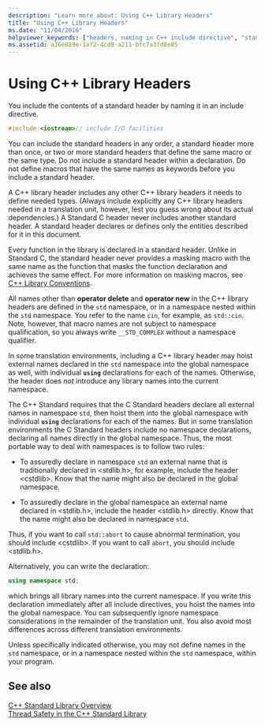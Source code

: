 ```yaml
---
description: "Learn more about: Using C++ Library Headers"
title: "Using C++ Library Headers"
ms.date: "11/04/2016"
helpviewer_keywords: ["headers, naming in C++ include directive", "standard header in C++", "headers", "INCLUDE directive", "headers, C++ Standard Library", "library headers", "C++ Standard Library, headers"]
ms.assetid: a36e889e-1af2-4cd9-a211-bfc7a3fd8e85
---
```

# Using C++ Library Headers

You include the contents of a standard header by naming it in an include directive.

```cpp
#include <iostream>// include I/O facilities
```

You can include the standard headers in any order, a standard header more than once, or two or more standard headers that define the same macro or the same type. Do not include a standard header within a declaration. Do not define macros that have the same names as keywords before you include a standard header.

A C++ library header includes any other C++ library headers it needs to define needed types. (Always include explicitly any C++ library headers needed in a translation unit, however, lest you guess wrong about its actual dependencies.) A Standard C header never includes another standard header. A standard header declares or defines only the entities described for it in this document.

Every function in the library is declared in a standard header. Unlike in Standard C, the standard header never provides a masking macro with the same name as the function that masks the function declaration and achieves the same effect. For more information on masking macros, see [C++ Library Conventions](../standard-library/cpp-library-conventions.md).

All names other than **operator delete** and **operator new** in the C++ library headers are defined in the `std` namespace, or in a namespace nested within the `std` namespace. You refer to the name `cin`, for example, as `std::cin`. Note, however, that macro names are not subject to namespace qualification, so you always write `__STD_COMPLEX` without a namespace qualifier.

In some translation environments, including a C++ library header may hoist external names declared in the `std` namespace into the global namespace as well, with individual **`using`** declarations for each of the names. Otherwise, the header does *not* introduce any library names into the current namespace.

The C++ Standard requires that the C Standard headers declare all external names in namespace `std`, then hoist them into the global namespace with individual **`using`** declarations for each of the names. But in some translation environments the C Standard headers include no namespace declarations, declaring all names directly in the global namespace. Thus, the most portable way to deal with namespaces is to follow two rules:

- To assuredly declare in namespace `std` an external name that is traditionally declared in \<stdlib.h>, for example, include the header \<cstdlib>. Know that the name might also be declared in the global namespace.

- To assuredly declare in the global namespace an external name declared in \<stdlib.h>, include the header \<stdlib.h> directly. Know that the name might also be declared in namespace `std`.

Thus, if you want to call `std::abort` to cause abnormal termination, you should include \<cstdlib>. If you want to call `abort`, you should include \<stdlib.h>.

Alternatively, you can write the declaration:

```cpp
using namespace std;
```

which brings all library names into the current namespace. If you write this declaration immediately after all include directives, you hoist the names into the global namespace. You can subsequently ignore namespace considerations in the remainder of the translation unit. You also avoid most differences across different translation environments.

Unless specifically indicated otherwise, you may not define names in the `std` namespace, or in a namespace nested within the `std` namespace, within your program.

## See also

[C++ Standard Library Overview](../standard-library/cpp-standard-library-overview.md)\
[Thread Safety in the C++ Standard Library](../standard-library/thread-safety-in-the-cpp-standard-library.md)
